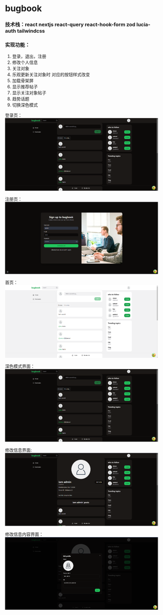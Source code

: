 # bugbook

### 技术栈：react  nextjs  react-query react-hook-form zod lucia-auth tailwindcss

### 实现功能： 

1. 登录，退出，注册
2. 修改个人信息
3. 关注对象
4. 乐观更新关注对象时 对应的按钮样式改变
5. 加载骨架屏
6. 显示推荐帖子
7. 显示关注对象帖子
8. 趋势话题
9. 切换深色模式


登录页：
![alt text](./mdsource/image-1.png)

注册页：
![alt text](./mdsource/image-4.png)

首页：
![alt text](./mdsource/image.png)

深色模式界面：
![alt text](./mdsource/image-1.png)

修改信息界面:
![alt text](./mdsource/image-2.png)

修改信息内容界面：
![alt text](./mdsource/image-3.png)